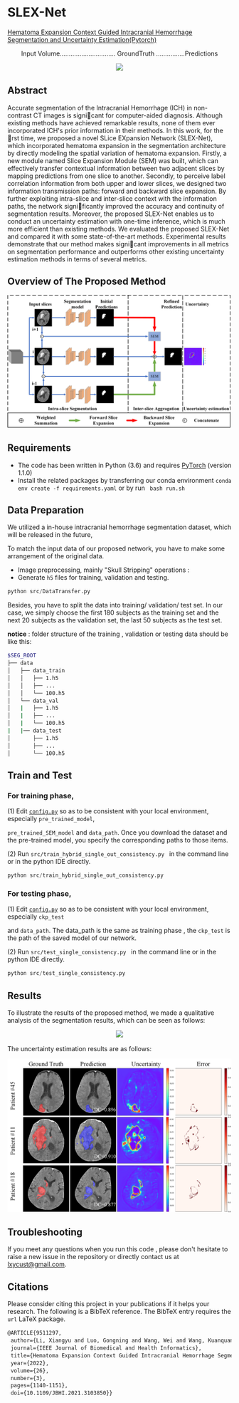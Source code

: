 # SLEX-Net

[Hematoma Expansion Context Guided Intracranial Hemorrhage Segmentation and Uncertainty Estimation(Pytorch)](https://ieeexplore.ieee.org/abstract/document/9511297)

<p align="center">
       Input Volume...............................  GroundTruth ................Predictions
</p>

<p align="center">
    <img src="images/test6.gif" width="750"/>
</p>



## Abstract

Accurate segmentation of the Intracranial Hemorrhage (ICH) in non-contrast CT images is signicant for computer-aided diagnosis. Although existing methods have achieved remarkable results, none of them ever incorporated ICH's prior information in their methods. In this work, for the rst time, we proposed
a novel SLice EXpansion Network (SLEX-Net), which incorporated hematoma expansion in the segmentation architecture by directly modeling the spatial variation of hematoma expansion. Firstly, a new module named Slice Expansion Module (SEM) was built, which can effectively transfer contextual information
between two adjacent slices by mapping predictions from one slice to another. Secondly, to perceive label correlation information from both upper and lower slices, we designed two information transmission paths: forward and backward slice expansion. By further exploiting intra-slice and inter-slice context with the information paths, the network significantly improved the accuracy and continuity of segmentation results. Moreover, the proposed SLEX-Net enables us to conduct an uncertainty estimation with one-time inference, which is much more efficient than existing methods. We evaluated the proposed SLEX-Net and compared it with some state-of-the-art methods. Experimental results demonstrate that our method makes signicant improvements in all metrics on segmentation performance and outperforms other existing uncertainty estimation methods in terms of several metrics. 



## Overview of The Proposed Method



<p align="center">
    <img src="images/SLEX-Net.png"/>
</p>



## Requirements  

+ The code has been written in Python (3.6) and requires [PyTorch](https://pytorch.org) (version 1.1.0)
+ Install the related packages by  transferring our conda environment  `conda env create -f requirements.yaml` or by run ` bash run.sh`



## Data Preparation 

We  utilized a in-house intracranial hemorrhage segmentation dataset,  which will be released in the future, 

To match the input data of our proposed network,  you have to make some arrangement of the original data.

+ Image preprocessing,  mainly "Skull Stripping" operations :
+ Generate `h5` files for training, validation and testing.

```python
python src/DataTransfer.py
```

Besides, you have to split the data into training/ validation/ test set. In our case, we simply choose the first 180 subjects as the training set and the next 20 subjects as the validation set, the last 50 subjects as the test set. 

**notice** : folder structure of the training , validation or testing data should be like this:  

```bash
$SEG_ROOT
├── data
│   ├── data_train
│   │   ├── 1.h5
│   │   ├── ...
│   │   └── 100.h5
│   └── data_val
│   |   ├── 1.h5
│   |   ├── ...
│   |   └── 100.h5
|   |── data_test
│       ├── 1.h5
│       ├── ...
│       └── 100.h5

```



## Train and Test

### For training phase, 

(1)  Edit [`config.py`](src/config.py) so as to be consistent with your local environment, especially `pre_trained_model`,

`pre_trained_SEM_model` and `data_path`.  Once you download the dataset and the pre-trained model,  you specify the corresponding paths to those items.

(2) Run `src/train_hybrid_single_out_consistency.py `  in the command line or in the python IDE directly.

```python
python src/train_hybrid_single_out_consistency.py
```



### For testing phase, 

(1)  Edit [`config.py`](src/config.py) so as to be consistent with your local environment, especially `ckp_test`

and `data_path`.   The data_path is the same as training phase , the  `ckp_test` is the path of the saved model of our network.

(2) Run `src/test_single_consistency.py `  in the command line or in the python IDE directly.

```python
python src/test_single_consistency.py
```



## Results

To illustrate the results of the proposed method, we made a qualitative analysis of the segmentation results, which can be seen as follows:

<p align="center">
    <img src="images/other_methods.png">
</p>



The uncertainty estimation results are as follows:

<p align="center">
    <img src="images/uncertianty_error.png">
</p>



## Troubleshooting 

If you meet any questions when you run this code ,   please don't hesitate  to raise a new issue in the repository or directly contact us at lxycust@gmail.com.



## Citations

Please consider citing this project in your publications if it helps your research. The following is a BibTeX reference. The BibTeX entry  requires the `url` LaTeX package.

```latex
@ARTICLE{9511297,
 author={Li, Xiangyu and Luo, Gongning and Wang, Wei and Wang, Kuanquan and Gao, Yue and Li, Shuo},
 journal={IEEE Journal of Biomedical and Health Informatics}, 
 title={Hematoma Expansion Context Guided Intracranial Hemorrhage Segmentation and Uncertainty Estimation}, 
 year={2022},
 volume={26},
 number={3},
 pages={1140-1151},
 doi={10.1109/JBHI.2021.3103850}}
```